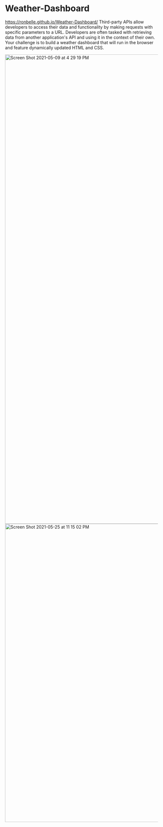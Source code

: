 # Weather-Dashboard
https://ronbelle.github.io/Weather-Dashboard/
Third-party APIs allow developers to access their data and functionality by making requests with specific parameters to a URL. Developers are often tasked with retrieving data from another application's API and using it in the context of their own. Your challenge is to build a weather dashboard that will run in the browser and feature dynamically updated HTML and CSS.


<img width="1548" alt="Screen Shot 2021-05-09 at 4 29 19 PM" src="https://user-images.githubusercontent.com/79070269/117586042-bf640500-b0e3-11eb-892e-d2b975871a56.png">

<img width="984" alt="Screen Shot 2021-05-25 at 11 15 02 PM" src="https://user-images.githubusercontent.com/79070269/119597480-1853be80-bdaf-11eb-8af0-a6226fb6e964.png">
